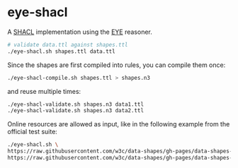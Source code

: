 # eye-shacl

A [SHACL](https://www.w3.org/TR/shacl/) implementation using the [EYE](https://eyereasoner.github.io/eye/) reasoner.

```bash
# validate data.ttl against shapes.ttl
./eye-shacl.sh shapes.ttl data.ttl
```

Since the shapes are first compiled into rules, you can compile them once:
```bash
./eye-shacl-compile.sh shapes.ttl > shapes.n3
```

and reuse multiple times:
```bash
./eye-shacl-validate.sh shapes.n3 data1.ttl
./eye-shacl-validate.sh shapes.n3 data2.ttl
```

Online resources are allowed as input, like in the following example from the official test suite:
```bash
./eye-shacl.sh \
https://raw.githubusercontent.com/w3c/data-shapes/gh-pages/data-shapes-test-suite/tests/core/complex/personexample.ttl \
https://raw.githubusercontent.com/w3c/data-shapes/gh-pages/data-shapes-test-suite/tests/core/complex/personexample.ttl
```


